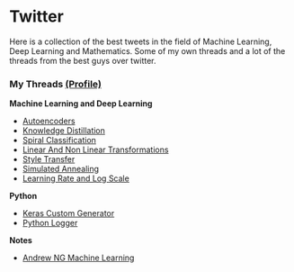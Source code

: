 # Twitter

Here is a collection of the best tweets in the field of Machine Learning, Deep Learning and Mathematics. 
Some of my own threads and a lot of the threads from the best guys over twitter.

### My Threads [(Profile)](https://twitter.com/capeandcode)

**Machine Learning and Deep Learning**
- [Autoencoders](https://twitter.com/capeandcode/status/1359928241897709568)
- [Knowledge Distillation](https://twitter.com/capeandcode/status/1358404890679074819)
- [Spiral Classification](https://twitter.com/capeandcode/status/1346866933296087042)
- [Linear And Non Linear Transformations](https://twitter.com/capeandcode/status/1341030858648477696)
- [Style Transfer](https://twitter.com/capeandcode/status/1339105157921968128)
- [Simulated Annealing](https://twitter.com/capeandcode/status/1374742301453426695)
- [Learning Rate and Log Scale](https://twitter.com/capeandcode/status/1375872184313208836)

**Python**
- [Keras Custom Generator](https://twitter.com/capeandcode/status/1374013634477617158)
- [Python Logger](https://twitter.com/capeandcode/status/1374013634477617158) 


**Notes**
- [Andrew NG Machine Learning](https://twitter.com/capeandcode/status/1375315443200581635)